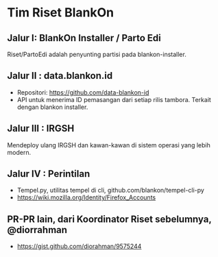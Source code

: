 # Tim Riset BlankOn

## Jalur I: BlankOn Installer / Parto Edi
Riset/PartoEdi adalah penyunting partisi pada blankon-installer.

## Jalur II : data.blankon.id
* Repositori: https://github.com/data-blankon-id
* API untuk menerima ID pemasangan dari setiap rilis tambora. Terkait dengan blankon installer.

## Jalur III : IRGSH
Mendeploy ulang IRGSH dan kawan-kawan di sistem operasi yang lebih modern.

## Jalur IV : Perintilan
* Tempel.py, utilitas tempel di cli, github.com/blankon/tempel-cli-py
* https://wiki.mozilla.org/Identity/Firefox_Accounts

## PR-PR lain, dari Koordinator Riset sebelumnya, @diorrahman
* https://gist.github.com/diorahman/9575244
